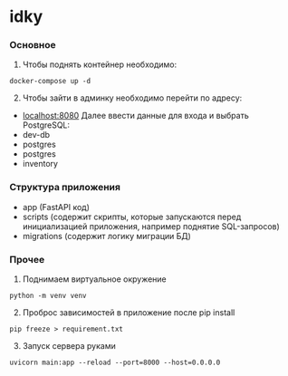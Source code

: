 # idky

### Основное

1. Чтобы поднять контейнер необходимо:
```
docker-compose up -d
```
2. Чтобы зайти в админку необходимо перейти по адресу:
- [localhost:8080](http://localhost:8080/)
Далее ввести данные для входа и выбрать PostgreSQL:
- dev-db
- postgres
- postgres
- inventory

### Структура приложения

- app (FastAPI код)
- scripts (содержит скрипты, которые запускаются перед инициализацией приложения, например поднятие SQL-запросов)
- migrations (содержит логику миграции БД)

### Прочее

1. Поднимаем виртуальное окружение
```
python -m venv venv
```
2. Проброс зависимостей в приложение после pip install
```
pip freeze > requirement.txt
```
3. Запуск сервера руками
```
uvicorn main:app --reload --port=8000 --host=0.0.0.0
```